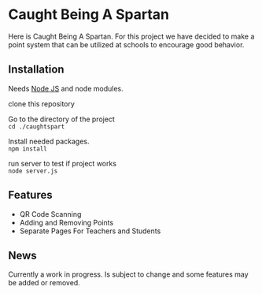 # Caught Being A Spartan

Here is Caught Being A Spartan. For this project we have decided to make a point system that can be utilized at schools to encourage good behavior.

## Installation
Needs [Node JS](https://nodejs.org/en/download/) and node modules.

clone this repository

Go to the directory of the project  
`cd ./caughtspart`

Install needed packages.  
`npm install`

run server to test if project works   
`node server.js`

## Features

- QR Code Scanning
- Adding and Removing Points
- Separate Pages For Teachers and Students

## News

Currently a work in progress. Is subject to change and some features may be added or removed.
